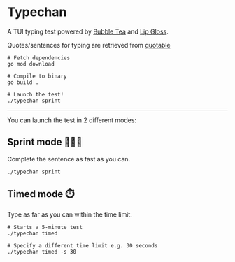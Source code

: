 # Typechan 

A TUI typing test powered by [Bubble Tea](https://github.com/charmbracelet/bubbletea) and [Lip Gloss](https://github.com/charmbracelet/lipgloss).

Quotes/sentences for typing are retrieved from [quotable](https://github.com/lukePeavey/quotable)

```shell
# Fetch dependencies
go mod download 

# Compile to binary
go build .

# Launch the test!
./typechan sprint
```
---

You can launch the test in 2 different modes:

## Sprint mode 🏃🏻‍♀️
Complete the sentence as fast as you can.
```shell
./typechan sprint
```

## Timed mode ⏱️
Type as far as you can within the time limit.
```shell
# Starts a 5-minute test
./typechan timed

# Specify a different time limit e.g. 30 seconds
./typechan timed -s 30
```
